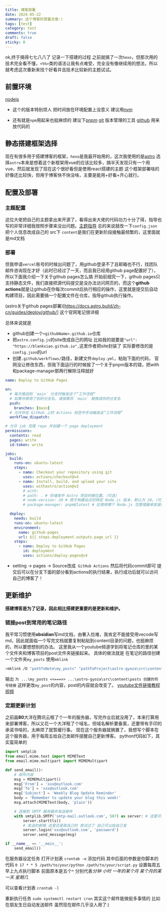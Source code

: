 ```yaml
---
title: 博客部署
date: 2024-05-22
summary: 这个博客的首篇文章:)
tags: [test]
category: test
comments: true
draft: false
sticky: 0
---
```


ok,终于搞得七七八八了
记录一下搭建的过程
之前就搞了一次`hexo`，但那次用的技术完全看不懂，`<%%>`类的语法让我有点难受，完全没有像继续用的想法，所以就考虑这次重新来找个好看并且技术比较新的主题试试。

## 前置环境

[nodejs](https://blog.csdn.net/weixin_52799373/article/details/123840137?ops_request_misc=%257B%2522request%255Fid%2522%253A%2522171635864316800222875512%2522%252C%2522scm%2522%253A%252220140713.130102334..%2522%257D&request_id=171635864316800222875512&biz_id=0&utm_medium=distribute.pc_search_result.none-task-blog-2~all~top_positive~default-2-123840137-null-null.142^v100^pc_search_result_base8&utm_term=nodejs%E5%AE%89%E8%A3%85%E5%8F%8A%E7%8E%AF%E5%A2%83%E9%85%8D%E7%BD%AE&spm=1018.2226.3001.4187)

- 这个的版本特别烦人 把时间放在环境配置上没意义 建议用[nvm](https://blog.csdn.net/qq_30376375/article/details/115877446?ops_request_misc=%257B%2522request%255Fid%2522%253A%2522171635899016800226517494%2522%252C%2522scm%2522%253A%252220140713.130102334..%2522%257D&request_id=171635899016800226517494&biz_id=0&utm_medium=distribute.pc_search_result.none-task-blog-2~all~top_positive~default-1-115877446-null-null.142^v100^pc_search_result_base8&utm_term=nvm&spm=1018.2226.3001.4187)

* 还有就是`npm`用起来也挺麻烦的 建议下[pnpm](https://blog.csdn.net/z858466/article/details/127780380?ops_request_misc=%257B%2522request%255Fid%2522%253A%2522171635908516800225511510%2522%252C%2522scm%2522%253A%252220140713.130102334..%2522%257D&request_id=171635908516800225511510&biz_id=0&utm_medium=distribute.pc_search_result.none-task-blog-2~all~top_positive~default-1-127780380-null-null.142^v100^pc_search_result_base8&utm_term=pnpm&spm=1018.2226.3001.4187)
  [git](https://blog.csdn.net/mukes/article/details/115693833?ops_request_misc=%257B%2522request%255Fid%2522%253A%2522171634001016800226595472%2522%252C%2522scm%2522%253A%252220140713.130102334..%2522%257D&request_id=171634001016800226595472&biz_id=0&utm_medium=distribute.pc_search_result.none-task-blog-2~all~top_positive~default-2-115693833-null-null.142^v100^pc_search_result_base8&utm_term=git&spm=1018.2226.3001.4187) 版本管理的工具
  [github](https://blog.csdn.net/weixin_43888891/article/details/112385076?ops_request_misc=%257B%2522request%255Fid%2522%253A%2522171635916816800180639201%2522%252C%2522scm%2522%253A%252220140713.130102334..%2522%257D&request_id=171635916816800180639201&biz_id=0&utm_medium=distribute.pc_search_result.none-task-blog-2~all~top_positive~default-1-112385076-null-null.142^v100^pc_search_result_base8&utm_term=github%E4%BD%BF%E7%94%A8&spm=1018.2226.3001.4187) 用来放代码的

## 静态搭建框架选择

现在有很多用于搭建博客的框架，`hexo`是我最开始用的，这次我使用的是[astro](https://astro.build/)
选择`astro`本来是想着这个新框架用vue的应该比较多，搞半天发现只有一个用vue，然后就发现了现在这个很好看但是使用react搭建的主题
这个框架部署啥的好像还比较快，但用于博客快不快没啥，主要是能用+好看+开心就行。

## 配置及部署

### 主题配置

这位大佬把自己的主题拿出来开源了，看得出来大佬的代码功力十分了得，指导也写的非常详细我按照步骤来没出问题。[主题指导](https://gyoza.lxchapu.com/posts/guide)
总的来说就改一下`config.json` 把个人信息改成自己的
src下 `content`是我们在更新阶段接触最频繁的，这里面就是md文档

### 部署

但我申请`vercel`账号的时候出问题了，用github登录不了且邮箱也不行，找团队邮件咨询现在才好（此时已经过了一天，而且我已经用github page配置好了），所以下面我介绍一下关于github pages怎么搞
开始前细究一下，github pages只支持静态文件，我们直接把源代码提交是没办法访问网页的，而这个**github actions**就是让github在你每次commit后执行相应的操作，这里就是提交后自动构建项目，因此需要搞一个配置文件在仓库，指导github执行操作。

(astro关于github pages部署)[https://docs.astro.build/zh-cn/guides/deploy/github/] 这个官网笔记很详细

总体来说就是

- github创建一个`<githubName>.github.io`仓库
- 把`astro.config.js`的site改成自己的网址
  比如我的就要是`"url": "https://blankxiao.github.io",`这里作者把site封装了 实际要修改的是`config.json`的url
- 创建`.github/workflows/`路径，新建文件`deploy.yml`，粘贴下面的代码，
  官网没让修改东西，但我下面运行的时候报了一个关于pnpm版本的错，把with和package-manager那两行解除注释就好

```yml
name: Deploy to GitHub Pages

on:
  # 每次推送到 `main` 分支时触发这个“工作流程”
  # 如果你使用了别的分支名，请按需将 `main` 替换成你的分支名
  push:
    branches: [main]
  # 允许你在 GitHub 上的 Actions 标签中手动触发此“工作流程”
  workflow_dispatch:

# 允许 job 克隆 repo 并创建一个 page deployment
permissions:
  contents: read
  pages: write
  id-token: write

jobs:
  build:
    runs-on: ubuntu-latest
    steps:
      - name: Checkout your repository using git
        uses: actions/checkout@v4
      - name: Install, build, and upload your site
        uses: withastro/action@v2
        # with:
        # path: . # 存储库中 Astro 项目的根位置。（可选）
        # node-version: 20 # 用于构建站点的特定 Node.js 版本，默认为 20。（可选）
        # package-manager: pnpm@latest # 应使用哪个 Node.js 包管理器来安装依赖项和构建站点。会根据存储库中的 lockfile 自动检测。（可选）

  deploy:
    needs: build
    runs-on: ubuntu-latest
    environment:
      name: github-pages
      url: ${{ steps.deployment.outputs.page_url }}
    steps:
      - name: Deploy to GitHub Pages
        id: deployment
        uses: actions/deploy-pages@v4
```

- setting -> pages -> Source改成` GitHub Actions` 然后将代码commit即可
  提交后可以在分支下面的部分看到actions的执行结果，执行成功后就可以访问自己的博客了！

## 更新维护

**搭建博客是为了记录，因此相比搭建更重要的是更新和维护。**

### 链接post到常用的笔记路径

我平常习惯使用**obsidian**写md文档，由奢入俭难，我肯定不能接受用vecode写md，因此就面临一个写完文档就要复制粘贴到content目录的问题，也挺麻烦的，所以要想想别的办法。
这里我从一个youtube频道学到将笔记仓库的里的某个文件夹和博客项目的post文件夹链接起来。
具体的做法就是
在笔记的路径创建一个文件夹`my_posts` 使用`mklink`

```bash
>mklink /D "pathToNote\my_posts" "pathToProject\astro-gyoza\src\content\posts"
```

输出
`为 ...\my_posts <<===>> ...\astro-gyoza\src\content\posts 创建的符号链接`
这样更改`my_post`的内容，post的内容就会改变了。
[youtube文件链接教程视频](https://www.youtube.com/watch?v=dz3GOp4hN50&t=360s)

### 定期更新计划

之前画**80**大洋在腾讯云租了个一年的服务器，写完作业后就没用了，本来打算用来部署博客，所以又花一个大洋租了个域名，但域名解析要备案，还要带有手印的承诺书啥的，太麻烦了就暂缓行事。
现在这个服务器就搁置了，我想写个脚本在这个服务器，用于每周五给自己发邮件提醒自己更新博客。
python代码如下，其实蛮简单的

```python
import smtplib
from email.mime.text import MIMEText
from email.mime.multipart import MIMEMultipart

def send_email():
    # 邮件内容
    msg = MIMEMultipart()
    msg['From'] = 'xxx@outlook.com'
    msg['To'] = 'xxx@outlook.com'
    msg['Subject'] = 'Weekly Blog Update Reminder'
    body = 'Remember to update your blog this week!'
    msg.attach(MIMEText(body, 'plain'))

    # 连接到 SMTP 服务器并发送邮件
    with smtplib.SMTP('smtp-mail.outlook.com', 587) as server: # 这里可以搜一下 每个公司有自己的服务器
        server.starttls()
        # 发送的邮箱 这里还是我自己的 尝试过了 自己可以给自己发
        server.login('xxx@outlook.com', 'password')
        server.send_message(msg)

if __name__ == '__main__':
    send_email()
```

在服务器设定任务
打开计划表
`crontab -e`
添加代码 其中后面的参数是你脚本的代码
`0 17 * * 5 /path/to/your/python /path/to/your/script.py`
设置每周五早上九点执行脚本
前面原本是五个`*` 分别代表*分钟* _小时_ _一年的某个月_ _某个月的某一天_ _星期几_

可以查看计划表
`crontab -l`

重新执行任务
`sudo systemctl restart cron`
其实这个邮件能做挺多事情的 比如在朋友生日自动发送邮件 虽然现在邮件几乎没人用了:)
